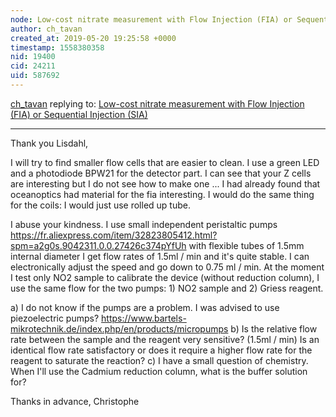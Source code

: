 ```yaml
---
node: Low-cost nitrate measurement with Flow Injection (FIA) or Sequential Injection (SIA)
author: ch_tavan
created_at: 2019-05-20 19:25:58 +0000
timestamp: 1558380358
nid: 19400
cid: 24211
uid: 587692
---
```




[ch_tavan](../profile/ch_tavan) replying to: [Low-cost nitrate measurement with Flow Injection (FIA) or Sequential Injection (SIA)](../notes/ch_tavan/05-14-2019/low-cost-nitrate-measurement-with-flow-injection-fia-or-sequential-injection-sia)

----
 Thank you Lisdahl,

I will try to find smaller flow cells that are easier to clean. I use a green LED and a photodiode BPW21 for the detector part. I can see that your Z cells are interesting but I do not see how to make one ... I had already found that oceanoptics had material for the fia interesting.
I would do the same thing for the coils: I would just use rolled up tube.

I abuse your kindness.
I use small independent peristaltic pumps
https://fr.aliexpress.com/item/32823805412.html?spm=a2g0s.9042311.0.0.27426c374pYfUh
with flexible tubes of 1.5mm internal diameter I get flow rates of 1.5ml / min and it's quite stable. I can electronically adjust the speed and go down to 0.75 ml / min.
At the moment I test only NO2 sample to calibrate the device (without reduction column), I use the same flow for the two pumps: 1) NO2 sample and 2) Griess reagent.

a) I do not know if the pumps are a problem. I was advised to use piezoelectric pumps?
https://www.bartels-mikrotechnik.de/index.php/en/products/micropumps
b) Is the relative flow rate between the sample and the reagent very sensitive? (1.5ml / min) Is an identical flow rate satisfactory or does it require a higher flow rate for the reagent to saturate the reaction?
c) I have a small question of chemistry. When I'll use the Cadmium reduction column, what is the buffer solution for?

Thanks in advance,
Christophe